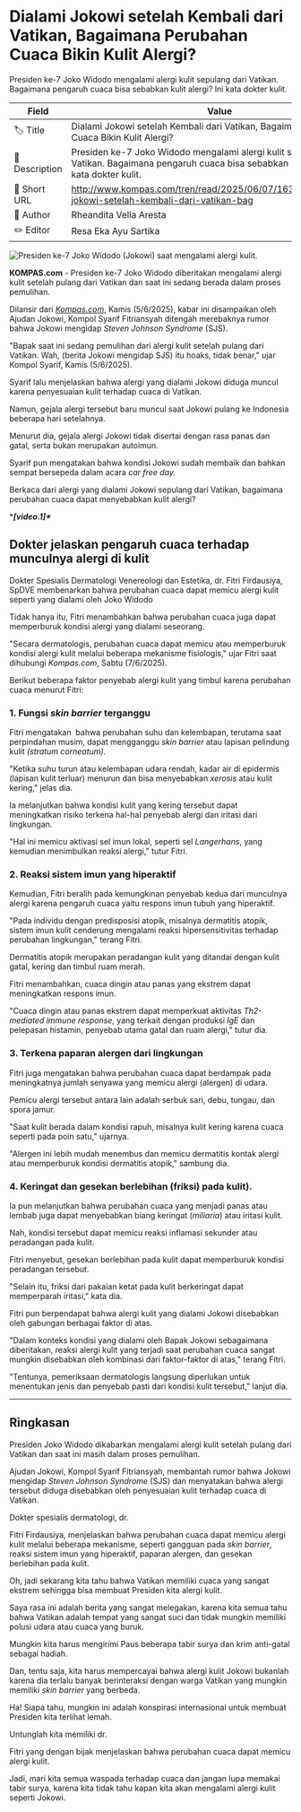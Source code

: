 # Dialami Jokowi setelah Kembali dari Vatikan, Bagaimana Perubahan Cuaca Bikin Kulit Alergi?

Presiden ke-7 Joko Widodo mengalami alergi kulit sepulang dari Vatikan. Bagaimana pengaruh cuaca bisa sebabkan kulit alergi? Ini kata dokter kulit.

| Field         | Value                                                       |
|---------------|-------------------------------------------------------------|
| 🏷️ Title       | Dialami Jokowi setelah Kembali dari Vatikan, Bagaimana Perubahan Cuaca Bikin Kulit Alergi? |
| 📝 Description | Presiden ke-7 Joko Widodo mengalami alergi kulit sepulang dari Vatikan. Bagaimana pengaruh cuaca bisa sebabkan kulit alergi? Ini kata dokter kulit. |
| 🔗 Short URL   | http://www.kompas.com/tren/read/2025/06/07/163000365/dialami-jokowi-setelah-kembali-dari-vatikan-bag |
| 👤 Author      | Rheandita Vella Aresta |
| ✏️ Editor      | Resa Eka Ayu Sartika |

![Presiden ke-7 Joko Widodo (Jokowi) saat mengalami alergi kulit.](https://asset.kompas.com/crops/Tx9yU4h-UIPrrAeE_gYDYpOqmuM=/0x0:0x0/750x500/data/photo/2025/06/05/68414a296f2f6.jpg)

**KOMPAS.com** - Presiden ke-7 Joko Widodo diberitakan mengalami alergi kulit setelah pulang dari Vatikan dan saat ini sedang berada dalam proses pemulihan.

Dilansir dari [*Kompas.com*](https://regional.kompas.com/read/2025/06/05/150923278/jokowi-alami-alergi-kulit-masih-dalam-masa-pemulihan), Kamis (5/6/2025), kabar ini disampaikan oleh Ajudan Jokowi, Kompol Syarif Fitriansyah ditengah merebaknya rumor bahwa Jokowi mengidap *Steven Johnson Syndrome* (SJS).

\"Bapak saat ini sedang pemulihan dari alergi kulit setelah pulang dari Vatikan. Wah, (berita Jokowi mengidap SJS) itu hoaks, tidak benar,\" ujar Kompol Syarif, Kamis (5/6/2025).

Syarif lalu menjelaskan bahwa alergi yang dialami Jokowi diduga muncul karena penyesuaian kulit terhadap cuaca di Vatikan.

Namun, gejala alergi tersebut baru muncul saat Jokowi pulang ke Indonesia  beberapa hari setelahnya.

Menurut dia, gejala alergi Jokowi tidak disertai dengan rasa panas dan gatal, serta bukan merupakan autoimun.

Syarif pun mengatakan bahwa kondisi Jokowi sudah membaik dan bahkan sempat bersepeda dalam acara *car free day.*

Berkaca dari alergi yang dialami Jokowi sepulang dari Vatikan, bagaimana perubahan cuaca dapat menyebabkan kulit alergi?

****\[video.1\]\****

## Dokter jelaskan pengaruh cuaca terhadap munculnya alergi di kulit

Dokter Spesialis Dermatologi Venereologi dan Estetika, dr. Fitri Firdausiya, SpDVE membenarkan bahwa perubahan cuaca dapat memicu alergi kulit seperti yang dialami oleh Joko Widodo

Tidak hanya itu, Fitri menambahkan bahwa perubahan cuaca juga dapat memperburuk kondisi alergi yang dialami seseorang.

\"Secara dermatologis, perubahan cuaca dapat memicu atau memperburuk kondisi alergi kulit melalui beberapa mekanisme fisiologis,\" ujar Fitri saat dihubungi *Kompas.com*, Sabtu (7/6/2025).

Berikut beberapa faktor penyebab alergi kulit yang timbul karena perubahan cuaca menurut Fitri:

### 1. Fungsi *skin barrier* terganggu

Fitri mengatakan  bahwa perubahan suhu dan kelembapan, terutama saat perpindahan musim, dapat mengganggu *skin barrier* atau lapisan pelindung kulit *(stratum corneatum).*

\"Ketika suhu turun atau kelembapan udara rendah, kadar air di epidermis (lapisan kulit terluar) menurun dan bisa menyebabkan *xerosis* atau kulit kering,\" jelas dia.

Ia melanjutkan bahwa kondisi kulit yang kering tersebut dapat meningkatkan risiko terkena hal-hal penyebab alergi dan iritasi dari lingkungan.

\"Hal ini memicu aktivasi sel imun lokal, seperti sel *Langerhans*, yang kemudian menimbulkan reaksi alergi,\" tutur Fitri.

### 2. Reaksi sistem imun yang hiperaktif

Kemudian, Fitri beralih pada kemungkinan penyebab kedua dari munculnya alergi karena pengaruh cuaca yaitu respons imun tubuh yang hiperaktif.

\"Pada individu dengan predisposisi atopik, misalnya dermatitis atopik, sistem imun kulit cenderung mengalami reaksi hipersensitivitas terhadap perubahan lingkungan,\" terang Fitri.

Dermatitis atopik merupakan peradangan kulit yang ditandai dengan kulit gatal, kering dan timbul ruam merah.

Fitri menambahkan, cuaca dingin atau panas yang ekstrem dapat meningkatkan respons imun.

\"Cuaca dingin atau panas ekstrem dapat memperkuat aktivitas *Th2-mediated immune response*, yang terkait dengan produksi *IgE* dan pelepasan histamin, penyebab utama gatal dan ruam alergi,\" tutur dia.

### 3. Terkena paparan alergen dari lingkungan

Fitri juga mengatakan bahwa perubahan cuaca dapat berdampak pada meningkatnya jumlah senyawa yang memicu alergi (alergen) di udara.

Pemicu alergi tersebut antara lain adalah serbuk sari, debu, tungau, dan spora jamur.

\"Saat kulit berada dalam kondisi rapuh, misalnya kulit kering karena cuaca seperti pada poin satu,\" ujarnya.

\"Alergen ini lebih mudah menembus dan memicu dermatitis kontak alergi atau memperburuk kondisi dermatitis atopik,\" sambung dia.

### 4. Keringat dan gesekan berlebihan (friksi) pada kulit).

Ia pun melanjutkan bahwa perubahan cuaca yang menjadi panas atau lembab juga dapat menyebabkan biang keringat (*miliaria*) atau iritasi kulit.

Nah, kondisi tersebut dapat memicu reaksi inflamasi sekunder atau peradangan pada kulit.

Fitri menyebut, gesekan berlebihan pada kulit dapat memperburuk kondisi peradangan tersebut.

\"Selain itu, friksi dari pakaian ketat pada kulit berkeringat dapat memperparah iritasi,\" kata dia.

Fitri pun berpendapat bahwa alergi kulit yang dialami Jokowi disebabkan oleh gabungan berbagai faktor di atas.

\"Dalam konteks kondisi yang dialami oleh Bapak Jokowi sebagaimana diberitakan, reaksi alergi kulit yang terjadi saat perubahan cuaca sangat mungkin disebabkan oleh kombinasi dari faktor-faktor di atas,\" terang Fitri.

\"Tentunya, pemeriksaan dermatologis langsung diperlukan untuk menentukan jenis dan penyebab pasti dari kondisi kulit tersebut,\" lanjut dia.

---
## Ringkasan

Presiden Joko Widodo dikabarkan mengalami alergi kulit setelah pulang dari Vatikan dan saat ini masih dalam proses pemulihan.

 Ajudan Jokowi, Kompol Syarif Fitriansyah, membantah rumor bahwa Jokowi mengidap *Steven Johnson Syndrome* (SJS) dan menyatakan bahwa alergi tersebut diduga disebabkan oleh penyesuaian kulit terhadap cuaca di Vatikan.

 Dokter spesialis dermatologi, dr.

 Fitri Firdausiya, menjelaskan bahwa perubahan cuaca dapat memicu alergi kulit melalui beberapa mekanisme, seperti gangguan pada *skin barrier*, reaksi sistem imun yang hiperaktif, paparan alergen, dan gesekan berlebihan pada kulit.



Oh, jadi sekarang kita tahu bahwa Vatikan memiliki cuaca yang sangat ekstrem sehingga bisa membuat Presiden kita alergi kulit.

 Saya rasa ini adalah berita yang sangat melegakan, karena kita semua tahu bahwa Vatikan adalah tempat yang sangat suci dan tidak mungkin memiliki polusi udara atau cuaca yang buruk.

 Mungkin kita harus mengirimi Paus beberapa tabir surya dan krim anti-gatal sebagai hadiah.

 Dan, tentu saja, kita harus mempercayai bahwa alergi kulit Jokowi bukanlah karena dia terlalu banyak berinteraksi dengan warga Vatikan yang mungkin memiliki *skin barrier* yang berbeda.

 Ha! Siapa tahu, mungkin ini adalah konspirasi internasional untuk membuat Presiden kita terlihat lemah.

 Untunglah kita memiliki dr.

 Fitri yang dengan bijak menjelaskan bahwa perubahan cuaca dapat memicu alergi kulit.

 Jadi, mari kita semua waspada terhadap cuaca dan jangan lupa memakai tabir surya, karena kita tidak tahu kapan kita akan mengalami alergi kulit seperti Jokowi.
